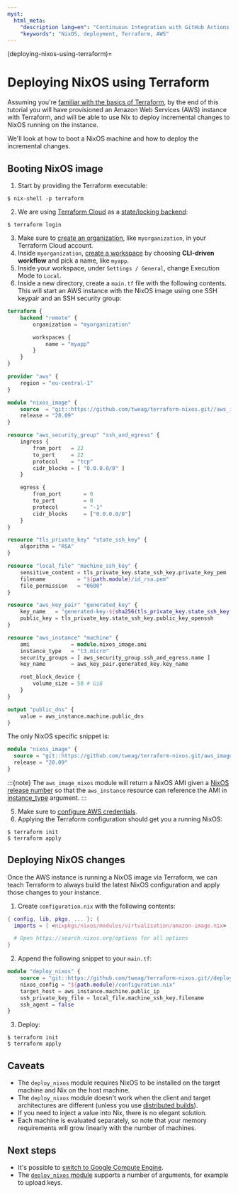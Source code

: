 ```yaml
---
myst:
  html_meta:
    "description lang=en": "Continuous Integration with GitHub Actions and Cachix"
    "keywords": "NixOS, deployment, Terraform, AWS"
---
```


(deploying-nixos-using-terraform)=

# Deploying NixOS using Terraform

Assuming you're [familiar with the basics of Terraform](https://www.terraform.io/intro/index.html), by the end of this tutorial you will have provisioned an Amazon Web Services (AWS) instance with Terraform, and will be able to use Nix to deploy incremental changes to NixOS running on the instance.

We'll look at how to boot a NixOS machine and how to deploy the incremental changes.

## Booting NixOS image

1. Start by providing the Terraform executable:

```shell-session
$ nix-shell -p terraform
```

2. We are using [Terraform Cloud](https://app.terraform.io) as a [state/locking backend](https://www.terraform.io/docs/state/purpose.html):

```shell-session
$ terraform login
```

3. Make sure to [create an organization](https://app.terraform.io/app/organizations/new), like `myorganization`, in your Terraform Cloud account.
4. Inside `myorganization`, [create a workspace](https://app.terraform.io/app/cachix/workspaces/new) by choosing **CLI-driven workflow** and pick a name, like  `myapp`.
5. Inside your workspace, under `Settings / General`, change Execution Mode to `Local`.
6. Inside a new directory, create a `main.tf` file with the following contents. This will start an AWS instance with the NixOS image using one SSH keypair and an SSH security group:

```terraform
terraform {
    backend "remote" {
        organization = "myorganization"

        workspaces {
            name = "myapp"
        }
    }
}

provider "aws" {
    region = "eu-central-1"
}

module "nixos_image" {
    source  = "git::https://github.com/tweag/terraform-nixos.git//aws_image_nixos?ref=5f5a0408b299874d6a29d1271e9bffeee4c9ca71"
    release = "20.09"
}

resource "aws_security_group" "ssh_and_egress" {
    ingress {
        from_port   = 22
        to_port     = 22
        protocol    = "tcp"
        cidr_blocks = [ "0.0.0.0/0" ]
    }

    egress {
        from_port       = 0
        to_port         = 0
        protocol        = "-1"
        cidr_blocks     = ["0.0.0.0/0"]
    }
}

resource "tls_private_key" "state_ssh_key" {
    algorithm = "RSA"
}

resource "local_file" "machine_ssh_key" {
    sensitive_content = tls_private_key.state_ssh_key.private_key_pem
    filename          = "${path.module}/id_rsa.pem"
    file_permission   = "0600"
}

resource "aws_key_pair" "generated_key" {
    key_name   = "generated-key-${sha256(tls_private_key.state_ssh_key.public_key_openssh)}"
    public_key = tls_private_key.state_ssh_key.public_key_openssh
}

resource "aws_instance" "machine" {
    ami             = module.nixos_image.ami
    instance_type   = "t3.micro"
    security_groups = [ aws_security_group.ssh_and_egress.name ]
    key_name        = aws_key_pair.generated_key.key_name

    root_block_device {
        volume_size = 50 # GiB
    }
}

output "public_dns" {
    value = aws_instance.machine.public_dns
}
```

The only NixOS specific snippet is:

```terraform
module "nixos_image" {
  source = "git::https://github.com/tweag/terraform-nixos.git/aws_image_nixos?ref=5f5a0408b299874d6a29d1271e9bffeee4c9ca71"
  release = "20.09"
}
```

:::{note}
The `aws_image_nixos` module will return a NixOS AMI given a [NixOS release number](https://status.nixos.org)
so that the `aws_instance` resource can reference the AMI in [instance_type](https://registry.terraform.io/providers/hashicorp/aws/latest/docs/resources/instance#instance_type) argument.
:::

5. Make sure to [configure AWS credentials](https://registry.terraform.io/providers/hashicorp/aws/latest/docs#authentication).
6. Applying the Terraform configuration should get you a running NixOS:

```shell-session
$ terraform init
$ terraform apply
```

## Deploying NixOS changes

Once the AWS instance is running a NixOS image via Terraform, we can teach Terraform to always build the latest NixOS configuration and apply those changes to your instance.

1. Create `configuration.nix` with the following contents:

```nix
{ config, lib, pkgs, ... }: {
  imports = [ <nixpkgs/nixos/modules/virtualisation/amazon-image.nix> ];

  # Open https://search.nixos.org/options for all options
}
```

2. Append the following snippet to your `main.tf`:

```terraform
module "deploy_nixos" {
    source = "git::https://github.com/tweag/terraform-nixos.git//deploy_nixos?ref=5f5a0408b299874d6a29d1271e9bffeee4c9ca71"
    nixos_config = "${path.module}/configuration.nix"
    target_host = aws_instance.machine.public_ip
    ssh_private_key_file = local_file.machine_ssh_key.filename
    ssh_agent = false
}
```

3. Deploy:

```shell-session
$ terraform init
$ terraform apply
```

## Caveats

- The `deploy_nixos` module requires NixOS to be installed on the target machine and Nix on the host machine.
- The `deploy_nixos` module doesn't work when the client and target architectures are different (unless you use [distributed builds](https://nix.dev/manual/nix/2.18/advanced-topics/distributed-builds.html)).
- If you need to inject a value into Nix, there is no elegant solution.
- Each machine is evaluated separately, so note that your memory requirements will grow linearly with the number of machines.

## Next steps

- It's possible to [switch to Google Compute Engine](https://github.com/tweag/terraform-nixos/tree/master/google_image_nixos#readme).
- The [`deploy_nixos` module](https://github.com/tweag/terraform-nixos/tree/master/deploy_nixos#readme) supports a number of arguments, for example to upload keys.
